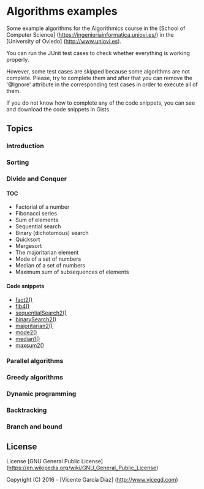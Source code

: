 # Algorithms examples
Some example algorithms for the Algorithmics course in the [School of Computer Science] (https://ingenieriainformatica.uniovi.es/) in the [University of Oviedo] (http://www.uniovi.es).

You can run the JUnit test cases to check whether everything is working properly. 

However, some test cases are skipped because some algorithms are not complete. Please, try to complete them and after that you can remove the '@Ignore' attribute in the corresponding test cases in order to execute all of them.

If you do not know how to complete any of the code snippets, you can see and download the code snippets in Gists. 

## Topics

### Introduction

### Sorting

### Divide and Conquer

#### TOC
* Factorial of a number
* Fibonacci series
* Sum of elements
* Sequential search
* Binary (dichotomous) search
* Quicksort 
* Mergesort
* The majoritarian element
* Mode of a set of numbers
* Median of a set of numbers
* Maximum sum of subsequences of elements

#### Code snippets
* [fact2()](https://gist.github.com/vicegd/7553ecb737c0f888a870)
* [fib4()](https://gist.github.com/vicegd/6b5061139d53f620f52a)
* [sequentialSearch2()](https://gist.github.com/vicegd/f99718b268841865c2e8)
* [binarySearch2()](https://gist.github.com/vicegd/0220c92fa1525806ccbc)
* [majoritarian2()](https://gist.github.com/vicegd/723110ab76e7b5750f64)
* [mode2()](https://gist.github.com/vicegd/93eb127241b916e04110)
* [median1()](https://gist.github.com/vicegd/720801a57e72b364b97c)
* [maxsum2()](https://gist.github.com/vicegd/f24a1b8262707217f5f6)

### Parallel algorithms

### Greedy algorithms

### Dynamic programming

### Backtracking

### Branch and bound

## License

License [GNU General Public License] (https://en.wikipedia.org/wiki/GNU_General_Public_License)

Copyright (C) 2016 - [Vicente García Díaz] (http://www.vicegd.com)
